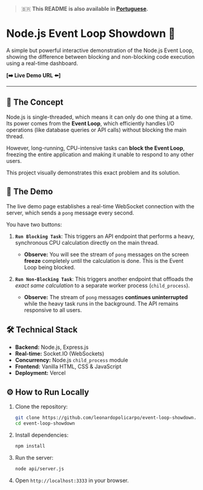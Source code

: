 > 🇧🇷 **This README is also available in [Portuguese](./README.pt-BR.md).**

# Node.js Event Loop Showdown 🚀

A simple but powerful interactive demonstration of the Node.js Event Loop, showing the difference between blocking and non-blocking code execution using a real-time dashboard.

**[➡️ Live Demo URL ⬅️]**

---

## 🎯 The Concept

Node.js is single-threaded, which means it can only do one thing at a time. Its power comes from the **Event Loop**, which efficiently handles I/O operations (like database queries or API calls) without blocking the main thread.

However, long-running, CPU-intensive tasks can **block the Event Loop**, freezing the entire application and making it unable to respond to any other users.

This project visually demonstrates this exact problem and its solution.

## 🚀 The Demo

The live demo page establishes a real-time WebSocket connection with the server, which sends a `pong` message every second.

You have two buttons:

1.  **`Run Blocking Task`**: This triggers an API endpoint that performs a heavy, synchronous CPU calculation directly on the main thread.
    * **Observe:** You will see the stream of `pong` messages on the screen **freeze** completely until the calculation is done. This is the Event Loop being blocked.

2.  **`Run Non-Blocking Task`**: This triggers another endpoint that offloads the *exact same calculation* to a separate worker process (`child_process`).
    * **Observe:** The stream of `pong` messages **continues uninterrupted** while the heavy task runs in the background. The API remains responsive to all users.

## 🛠️ Technical Stack

* **Backend:** Node.js, Express.js
* **Real-time:** Socket.IO (WebSockets)
* **Concurrency:** Node.js `child_process` module
* **Frontend:** Vanilla HTML, CSS & JavaScript
* **Deployment:** Vercel

## ⚙️ How to Run Locally

1.  Clone the repository:
    ```bash
    git clone https://github.com/leonardopolicarpo/event-loop-showdown.git
    cd event-loop-showdown
    ```
2.  Install dependencies:
    ```bash
    npm install
    ```
3.  Run the server:
    ```bash
    node api/server.js
    ```
4.  Open `http://localhost:3333` in your browser.
